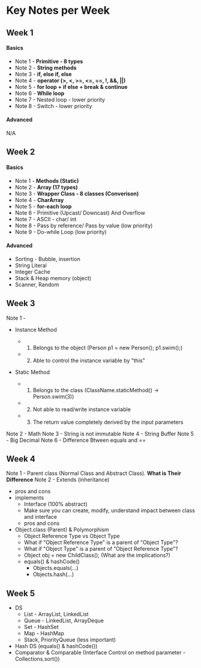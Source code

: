 # Key Notes per Week

## Week 1 
#### **Basics**

- Note 1 - **Primitive - 8 types**
- Note 2 - **String methods**
- Note 3 - **if, else if, else**
- Note 4 - **operator (>, <, >=, <=, ==, !, &&, ||)**
- Note 5 - **for loop + if else + break & continue**
- Note 6 - **While loop**
- Note 7 - Nested loop - lower priority
- Note 8 - Switch - lower priority

#### **Advanced**
N/A

## Week 2
#### **Basics**

- Note 1 - **Methods (Static)**
- Note 2 - **Array (17 types)**
- Note 3 - **Wrapper Class - 8 classes (Converison)**
- Note 4 - **CharArray**
- Note 5 - **for-each loop**
- Note 6 - Primitive (Upcast/ Downcast) And Overflow
- Note 7 - ASCII - char/ int
- Note 8 - Pass by reference/ Pass by value (low priority)
- Note 9 - Do-while Loop (low priority)

#### **Advanced**
- Sorting - Bubble, insertion
- String Literal
- Integer Cache
- Stack & Heap memory (object)
- Scanner, Random

## Week 3

Note 1 -

- Instance Method
  - 1. Belongs to the object (Person p1 = new Person(); p1.swim();)
  - 2. Able to control the instance variable by "this"

- Static Method
  - 1. Belongs to the class (ClassName.staticMethod() -> Person.swim(3))
  - 2. Not able to read/write instance variable
  - 3. The return value completely derived by the input parameters

Note 2 - Math
Note 3 - String is not immutable
Note 4 - String Buffer
Note 5 - Big Decimal
Note 6 - Difference Btween equals and ==

## Week 4

Note 1 - Parent class (Normal Class and Abstract Class). **What is Their Difference**
Note 2 - Extends (inheritance)
  - pros and cons
- implements
  - Interface (100% abstract)
  - Make sure you can create, modify, understand impact between class and interface
  - pros and cons
- Object.class (Parent) & Polymorphism
  - Object Reference Type vs Object Type
  - What if "Object Reference Type" is a parent of "Object Type"?
  - What if "Object Type" is a parent of "Object Reference Type"?
  - Object obj = new ChildClass(); (What are the implications?)
  - equals() & hashCode()
    - Objects.equals(...)
    - Objects.hash(...)

## Week 5
- DS 
  - List - ArrayList, LinkedList 
  - Queue - LinkedList, ArrayDeque 
  - Set - HashSet
  - Map - HashMap
  - Stack, PriorityQueue (less important)
- Hash DS (equals() & hashCode())
- Comparator & Comparable (Interface Control on method parameter - Collections.sort())